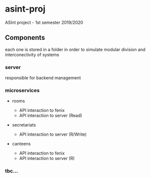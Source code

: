 # asint-proj
ASInt project - 1st semester 2019/2020

## Components
each one is stored in a folder in order to simulate modular division and interconectivity of systems

### server
responsible for backend management

### microservices

- rooms
  - API interaction to fenix
  - API interaction to server (Read)

- secretariats
  - API interaction to server (R/Write)

- canteens
  - API interaction to fenix
  - API interaction to server (R)

### tbc...
